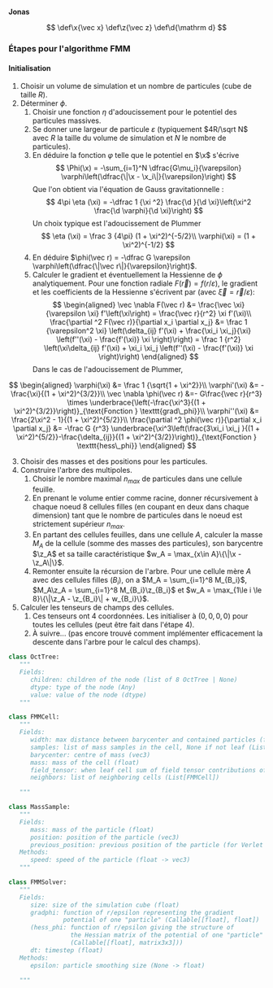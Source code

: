 **Jonas**

$$
\def\x{\vec x}
\def\z{\vec z}
\def\d{\mathrm d}
$$

### Étapes pour l'algorithme FMM

#### Initialisation

1. Choisir un volume de simulation et un nombre de particules (cube de taille $R$).
2. Déterminer $\phi$.
   1. Choisir une fonction $\eta$ d'adoucissement pour le potentiel des particules massives.
   2. Se donner une largeur de particule $\varepsilon$ (typiquement $4R/\sqrt N$ avec $R$ la taille du volume de simulation et $N$ le nombre de particules).
   3. En déduire la fonction $\varphi$ telle que le potentiel en $\x$ s'écrive
      $$
      \Phi(\x) = -\sum_{i=1}^N \dfrac{G\mu_i}{\varepsilon} \varphi\left(\dfrac{\|\x - \x_i\|}{\varepsilon}\right)
      $$
      Que l'on obtient via l'équation de Gauss gravitationnelle :
      $$
       4\pi \eta (\xi) = -\dfrac 1 {\xi ^2} \frac{\d }{\d \xi}\left(\xi^2 \frac{\d \varphi}{\d \xi}\right)
      $$
      Un choix typique est l'adoucissement de Plummer
      $$
      \eta (\xi) = \frac 3 {4\pi} (1 + \xi^2)^{-5/2}\\
      \varphi(\xi) = (1 + \xi^2)^{-1/2}
      $$
   4. En déduire $\phi(\vec r) = -\dfrac G \varepsilon \varphi\left(\dfrac{\|\vec r\|}{\varepsilon}\right)$.
   5. Calculer le gradient et éventuellement la Hessienne de $\phi$ analytiquement. Pour une fonction radiale $F(\vec r) = f(r/\varepsilon)$, le gradient et les coefficients de la Hessienne s'écrivent par (avec $\vec \xi = \vec r/\varepsilon$):
      $$
      \begin{aligned}
      \vec \nabla F(\vec r) &= \frac{\vec \xi}{\varepsilon \xi} f'\left(\xi\right) = \frac{\vec r}{r^2} \xi f'(\xi)\\
      \frac{\partial ^2 F(\vec r)}{\partial x_i \partial x_j} &= \frac 1 {\varepsilon^2 \xi} \left(\delta_{ij} f'(\xi) + \frac{\xi_i \xi_j}{\xi} \left(f''(\xi) - \frac{f'(\xi)} \xi \right)\right) = \frac 1 {r^2} \left(\xi\delta_{ij} f'(\xi) + \xi_i \xi_j \left(f''(\xi) - \frac{f'(\xi)} \xi \right)\right)
      \end{aligned}
      $$
      Dans le cas de l'adoucissement de Plummer,

$$
\begin{aligned}
\varphi(\xi) &= \frac 1 {\sqrt{1 + \xi^2}}\\
\varphi'(\xi) &= -\frac{\xi}{(1 + \xi^2)^{3/2}}\\
\vec \nabla \phi(\vec r) &=- G\frac{\vec r}{r^3} \times \underbrace{\left(-\frac{\xi^3}{(1 + \xi^2)^{3/2}}\right)}_{\text{Fonction } \texttt{grad\_phi}}\\
\varphi''(\xi) &= \frac{2\xi^2 - 1}{(1 + \xi^2)^{5/2}}\\
\frac{\partial ^2 \phi(\vec r)}{\partial x_i \partial x_j} &= -\frac G {r^3} \underbrace{\xi^3\left(\frac{3\xi_i \xi_j }{(1 + \xi^2)^{5/2}}-\frac{\delta_{ij}}{(1 + \xi^2)^{3/2}}\right)}_{\text{Fonction } \texttt{hess\_phi}}
\end{aligned}
$$

3. Choisir des masses et des positions pour les particules.
4. Construire l'arbre des multipoles.
   1. Choisir le nombre maximal $n_{max}$ de particules dans une cellule feuille.
   2. En prenant le volume entier comme racine, donner récursivement à chaque noeud 8 cellules filles (en coupant en deux dans chaque dimension) tant que le nombre de particules dans le noeud est strictement supérieur $n_{max}$.
   3. En partant des cellules feuilles, dans une cellule $A$, calculer la masse $M_A$ de la cellule (somme des masses des particules), son barycentre $\z_A$ et sa taille caractéristique $w_A = \max_{x\in A}\{\|\x - \z_A\|\}$.
   4. Remonter ensuite la récursion de l'arbre. Pour une cellule mère $A$ avec des cellules filles $(B_i)$, on a $M_A = \sum_{i=1}^8 M_{B_i}$, $M_A\z_A = \sum_{i=1}^8 M_{B_i}\z_{B_i}$ et $w_A = \max_{1\le i \le 8}\{\|\z_A - \z_{B_i}\| + w_{B_i}\}$.
5. Calculer les tenseurs de champs des cellules.
   1. Ces tenseurs ont 4 coordonnées. Les initialiser à $(0, 0, 0, 0)$ pour toutes les cellules (peut être fait dans l'étape 4).
   2. À suivre... (pas encore trouvé comment implémenter efficacement la descente dans l'arbre pour le calcul des champs).

```python
class OctTree:
   """
   Fields:
      children: children of the node (list of 8 OctTree | None)
      dtype: type of the node (Any)
      value: value of the node (dtype)
   """

class FMMCell:
   """
   Fields:
      width: max distance between barycenter and contained particles (float)
      samples: list of mass samples in the cell, None if not leaf (List[MassSample] | None)
      barycenter: centre of mass (vec3)
      mass: mass of the cell (float)
      field_tensor: when leaf cell sum of field tensor contributions of all other far cells (vec4)
      neighbors: list of neighboring cells (List[FMMCell])

   """

class MassSample:
   """
   Fields:
      mass: mass of the particle (float)
      position: position of the particle (vec3)
      previous_position: previous position of the particle (for Verlet integration) (vec3)
   Methods:
      speed: speed of the particle (float -> vec3)
   """

class FMMSolver:
   """
   Fields:
      size: size of the simulation cube (float)
      gradphi: function of r/epsilon representing the gradient
               potential of one "particle" (Callable[[float], float])
      (hess_phi: function of r/epsilon giving the structure of
                 the Hessian matrix of the potential of one "particle"
                 (Callable[[float], matrix3x3]))
      dt: timestep (float)
   Methods:
      epsilon: particle smoothing size (None -> float)

   """
```
